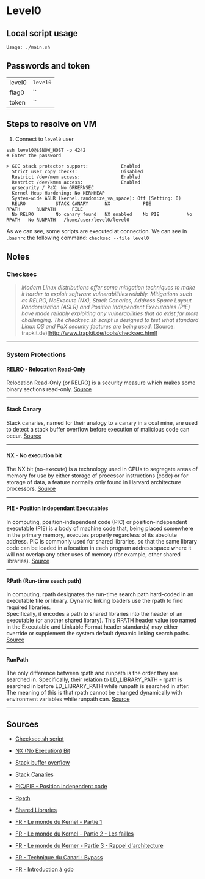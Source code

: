 # Level0

## Local script usage

```shell
Usage: ./main.sh
```

## Passwords and token

|        |          |
| ------ | -------- |
| level0 | `level0` |
| flag0  | ``       |
| token  | ``       |

## Steps to resolve on VM

1. Connect to `level0` user

```shell
ssh level0@$SNOW_HOST -p 4242
# Enter the password

> GCC stack protector support:            Enabled
  Strict user copy checks:                Disabled
  Restrict /dev/mem access:               Enabled
  Restrict /dev/kmem access:              Enabled
  grsecurity / PaX: No GRKERNSEC
  Kernel Heap Hardening: No KERNHEAP
  System-wide ASLR (kernel.randomize_va_space): Off (Setting: 0)
  RELRO           STACK CANARY      NX            PIE             RPATH      RUNPATH      FILE
  No RELRO        No canary found   NX enabled    No PIE          No RPATH   No RUNPATH   /home/user/level0/level0
```

As we can see, some scripts are executed at connection.
We can see in `.bashrc` the following command: `checksec --file level0`

## Notes

### Checksec

> _Modern Linux distributions offer some mitigation techniques to make it harder to exploit software vulnerabilities reliably. Mitigations such as RELRO, NoExecute (NX), Stack Canaries, Address Space Layout Randomization (ASLR) and Position Independent Executables (PIE) have made reliably exploiting any vulnerabilities that do exist far more challenging. The checksec.sh script is designed to test what standard Linux OS and PaX security features are being used._ (Source: trapkit.de)[http://www.trapkit.de/tools/checksec.html]

---

### System Protections

#### **RELRO - Relocation Read-Only**

Relocation Read-Only (or RELRO) is a security measure which makes some binary sections read-only.
[Source](https://ctf101.org/binary-exploitation/relocation-read-only/)

---

#### **Stack Canary**

Stack canaries, named for their analogy to a canary in a coal mine, are used to detect a stack buffer overflow before execution of malicious code can occur.
[Source](https://en.wikipedia.org/wiki/Stack_buffer_overflow#Stack_canaries)

---

#### **NX - No execution bit**

The NX bit (no-execute) is a technology used in CPUs to segregate areas of memory for use by either storage of processor instructions (code) or for storage of data, a feature normally only found in Harvard architecture processors.
[Source](https://en.wikipedia.org/wiki/NX_Bit)

---

#### **PIE - Position Independant Executables**

In computing, position-independent code (PIC) or position-independent executable (PIE) is a body of machine code that, being placed somewhere in the primary memory, executes properly regardless of its absolute address. PIC is commonly used for shared libraries, so that the same library code can be loaded in a location in each program address space where it will not overlap any other uses of memory (for example, other shared libraries).
[Source](https://en.wikipedia.org/wiki/Position-independent_code)

---

#### **RPath (Run-time seach path)**

In computing, rpath designates the run-time search path hard-coded in an executable file or library. Dynamic linking loaders use the rpath to find required libraries.<br />Specifically, it encodes a path to shared libraries into the header of an executable (or another shared library). This RPATH header value (so named in the Executable and Linkable Format header standards) may either override or supplement the system default dynamic linking search paths.
[Source](https://en.wikipedia.org/wiki/Rpath)

---

#### **RunPath**

The only difference between rpath and runpath is the order they are searched in. Specifically, their relation to LD_LIBRARY_PATH - rpath is searched in before LD_LIBRARY_PATH while runpath is searched in after. The meaning of this is that rpath cannot be changed dynamically with environment variables while runpath can.
[Source](https://amir.rachum.com/blog/2016/09/17/shared-libraries/)

---

## Sources

- [Checksec.sh script](http://www.trapkit.de/tools/checksec.html)
- [NX (No Execution) Bit](https://en.wikipedia.org/wiki/NX_Bit)
- [Stack buffer overflow](https://en.wikipedia.org/wiki/Stack_buffer_overflow)
- [Stack Canaries](https://en.wikipedia.org/wiki/Stack_buffer_overflow#Stack_canaries)
- [PIC/PIE - Position independent code](https://en.wikipedia.org/wiki/Position-independent_code)
- [Rpath](https://en.wikipedia.org/wiki/Rpath)
- [Shared Libraries](https://amir.rachum.com/blog/2016/09/17/shared-libraries/)

- [FR - Le monde du Kernel - Partie 1](https://beta.hackndo.com/le-monde-du-kernel/)
- [FR - Le monde du Kernel - Partie 2 - Les failles](https://beta.hackndo.com/les-failles-kernel/)
- [FR - Le monde du Kerner - Partie 3 - Rappel d'architecture](https://beta.hackndo.com/rappels-d-architecture/)
- [FR - Technique du Canari : Bypass](https://beta.hackndo.com/technique-du-canari-bypass/)
- [FR - Introduction à gdb](https://beta.hackndo.com/introduction-a-gdb/)
